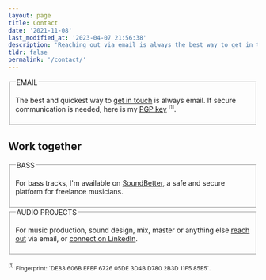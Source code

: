 ```yaml
---
layout: page
title: Contact
date: '2021-11-08'
last_modified_at: '2023-04-07 21:56:38'
description: 'Reaching out via email is always the best way to get in touch.'
tldr: false
permalink: '/contact/'
---
```

<fieldset class="tldr">
  <legend>EMAIL</legend>
  <p>The best and quickest way to <a href="mailto:hello@minutestomidnight.co.uk">get in touch</a> is always email. If secure communication is needed, here is my <a href="/assets/files/key.pub">PGP key</a> <sup><small>[1]</small></sup>.</p>
</fieldset>

## Work together

<fieldset class="tldr">
  <legend>BASS</legend>
  <p>For bass tracks, I'm available on <a href="https://soundbetter.com/profiles/206552-simone-silvestroni">SoundBetter</a>, a safe and secure platform for freelance musicians.</p>
</fieldset>

<fieldset class="tldr">
  <legend>AUDIO PROJECTS</legend>
  <p>For music production, sound design, mix, master or anything else <a href="mailto:hello@minutestomidnight.co.uk">reach out</a> via email, or <a href="https://www.linkedin.com/in/simonesilvestroni/">connect on LinkedIn</a>.</p>
</fieldset>
<br>
<sup><small>[1]</small></sup> <small>Fingerprint: `DE83 606B EFEF 6726 05DE 3D4B D780 2B3D 11F5 85E5`.</small>